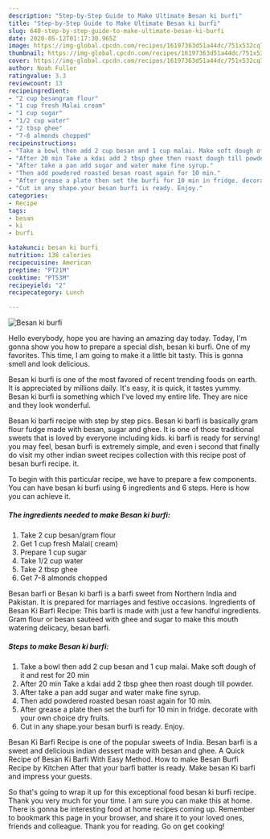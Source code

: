 ```yaml
---
description: "Step-by-Step Guide to Make Ultimate Besan ki burfi"
title: "Step-by-Step Guide to Make Ultimate Besan ki burfi"
slug: 640-step-by-step-guide-to-make-ultimate-besan-ki-burfi
date: 2020-05-12T01:17:30.965Z
image: https://img-global.cpcdn.com/recipes/16197363d51a44dc/751x532cq70/besan-ki-burfi-recipe-main-photo.jpg
thumbnail: https://img-global.cpcdn.com/recipes/16197363d51a44dc/751x532cq70/besan-ki-burfi-recipe-main-photo.jpg
cover: https://img-global.cpcdn.com/recipes/16197363d51a44dc/751x532cq70/besan-ki-burfi-recipe-main-photo.jpg
author: Noah Fuller
ratingvalue: 3.3
reviewcount: 13
recipeingredient:
- "2 cup besangram flour"
- "1 cup fresh Malai cream"
- "1 cup sugar"
- "1/2 cup water"
- "2 tbsp ghee"
- "7-8 almonds chopped"
recipeinstructions:
- "Take a bowl then add 2 cup besan and 1 cup malai. Make soft dough of it and rest for 20 min"
- "After 20 min Take a kdai add 2 tbsp ghee then roast dough till powder."
- "After take a pan add sugar and water make fine syrup."
- "Then add powdered roasted besan roast again for 10 min."
- "After grease a plate then set the burfi for 10 min in fridge. decorate with your own choice dry fruits."
- "Cut in any shape.your besan burfi is ready. Enjoy."
categories:
- Recipe
tags:
- besan
- ki
- burfi

katakunci: besan ki burfi 
nutrition: 138 calories
recipecuisine: American
preptime: "PT21M"
cooktime: "PT53M"
recipeyield: "2"
recipecategory: Lunch

---
```



![Besan ki burfi](https://img-global.cpcdn.com/recipes/16197363d51a44dc/751x532cq70/besan-ki-burfi-recipe-main-photo.jpg)

Hello everybody, hope you are having an amazing day today. Today, I'm gonna show you how to prepare a special dish, besan ki burfi. One of my favorites. This time, I am going to make it a little bit tasty. This is gonna smell and look delicious.

Besan ki burfi is one of the most favored of recent trending foods on earth. It is appreciated by millions daily. It's easy, it is quick, it tastes yummy. Besan ki burfi is something which I've loved my entire life. They are nice and they look wonderful.

Besan ki barfi recipe with step by step pics. Besan ki barfi is basically gram flour fudge made with besan, sugar and ghee. It is one of those traditional sweets that is loved by everyone including kids. ki barfi is ready for serving! you may feel, besan burfi is extremely simple, and even i second that finally do visit my other indian sweet recipes collection with this recipe post of besan burfi recipe. it.


To begin with this particular recipe, we have to prepare a few components. You can have besan ki burfi using 6 ingredients and 6 steps. Here is how you can achieve it.

<!--inarticleads1-->

##### The ingredients needed to make Besan ki burfi:

1. Take 2 cup besan/gram flour
1. Get 1 cup fresh Malai( cream)
1. Prepare 1 cup sugar
1. Take 1/2 cup water
1. Take 2 tbsp ghee
1. Get 7-8 almonds chopped


Besan barfi or Besan ki barfi is a barfi sweet from Northern India and Pakistan. It is prepared for marriages and festive occasions. Ingredients of Besan Ki Barfi Recipe: This barfi is made with just a few handful ingredients. Gram flour or besan sauteed with ghee and sugar to make this mouth watering delicacy, besan barfi. 

<!--inarticleads2-->

##### Steps to make Besan ki burfi:

1. Take a bowl then add 2 cup besan and 1 cup malai. Make soft dough of it and rest for 20 min
1. After 20 min Take a kdai add 2 tbsp ghee then roast dough till powder.
1. After take a pan add sugar and water make fine syrup.
1. Then add powdered roasted besan roast again for 10 min.
1. After grease a plate then set the burfi for 10 min in fridge. decorate with your own choice dry fruits.
1. Cut in any shape.your besan burfi is ready. Enjoy.


Besan Ki Barfi Recipe is one of the popular sweets of India. Besan barfi is a sweet and delicious indian dessert made with besan and ghee. A Quick Recipe of Besan Ki Barfi With Easy Method. How to make Besan Burfi Recipe by Kitchen After that your barfi batter is ready. Make besan Ki barfi and impress your guests. 

So that's going to wrap it up for this exceptional food besan ki burfi recipe. Thank you very much for your time. I am sure you can make this at home. There is gonna be interesting food at home recipes coming up. Remember to bookmark this page in your browser, and share it to your loved ones, friends and colleague. Thank you for reading. Go on get cooking!
